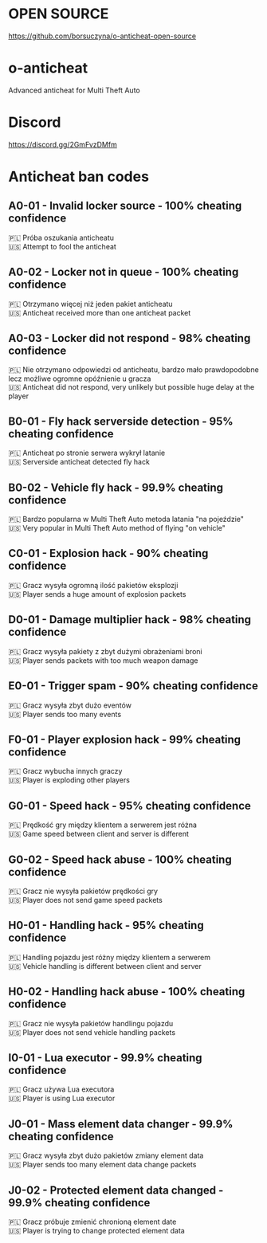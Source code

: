 # OPEN SOURCE
https://github.com/borsuczyna/o-anticheat-open-source

# o-anticheat
Advanced anticheat for Multi Theft Auto

# Discord
https://discord.gg/2GmFvzDMfm

# Anticheat ban codes
## A0-01 - Invalid locker source - 100% cheating confidence
🇵🇱 Próba oszukania anticheatu\
🇺🇸 Attempt to fool the anticheat

## A0-02 - Locker not in queue - 100% cheating confidence
🇵🇱 Otrzymano więcej niż jeden pakiet anticheatu\
🇺🇸 Anticheat received more than one anticheat packet

## A0-03 - Locker did not respond - 98% cheating confidence
🇵🇱 Nie otrzymano odpowiedzi od anticheatu, bardzo mało prawdopodobne lecz możliwe ogromne opóźnienie u gracza\
🇺🇸 Anticheat did not respond, very unlikely but possible huge delay at the player

## B0-01 - Fly hack serverside detection - 95% cheating confidence
🇵🇱 Anticheat po stronie serwera wykrył latanie\
🇺🇸 Serverside anticheat detected fly hack

## B0-02 - Vehicle fly hack - 99.9% cheating confidence
🇵🇱 Bardzo popularna w Multi Theft Auto metoda latania "na pojeździe"\
🇺🇸 Very popular in Multi Theft Auto method of flying "on vehicle"

## C0-01 - Explosion hack - 90% cheating confidence
🇵🇱 Gracz wysyła ogromną ilość pakietów eksplozji\
🇺🇸 Player sends a huge amount of explosion packets

## D0-01 - Damage multiplier hack - 98% cheating confidence
🇵🇱 Gracz wysyła pakiety z zbyt dużymi obrażeniami broni\
🇺🇸 Player sends packets with too much weapon damage

## E0-01 - Trigger spam - 90% cheating confidence
🇵🇱 Gracz wysyła zbyt dużo eventów\
🇺🇸 Player sends too many events

## F0-01 - Player explosion hack - 99% cheating confidence
🇵🇱 Gracz wybucha innych graczy\
🇺🇸 Player is exploding other players

## G0-01 - Speed hack - 95% cheating confidence
🇵🇱 Prędkość gry między klientem a serwerem jest różna\
🇺🇸 Game speed between client and server is different

## G0-02 - Speed hack abuse - 100% cheating confidence
🇵🇱 Gracz nie wysyła pakietów prędkości gry\
🇺🇸 Player does not send game speed packets

## H0-01 - Handling hack - 95% cheating confidence
🇵🇱 Handling pojazdu jest różny między klientem a serwerem\
🇺🇸 Vehicle handling is different between client and server

## H0-02 - Handling hack abuse - 100% cheating confidence
🇵🇱 Gracz nie wysyła pakietów handlingu pojazdu\
🇺🇸 Player does not send vehicle handling packets

## I0-01 - Lua executor - 99.9% cheating confidence
🇵🇱 Gracz używa Lua executora\
🇺🇸 Player is using Lua executor

## J0-01 - Mass element data changer - 99.9% cheating confidence
🇵🇱 Gracz wysyła zbyt dużo pakietów zmiany element data\
🇺🇸 Player sends too many element data change packets

## J0-02 - Protected element data changed - 99.9% cheating confidence
🇵🇱 Gracz próbuje zmienić chronioną element date\
🇺🇸 Player is trying to change protected element data
